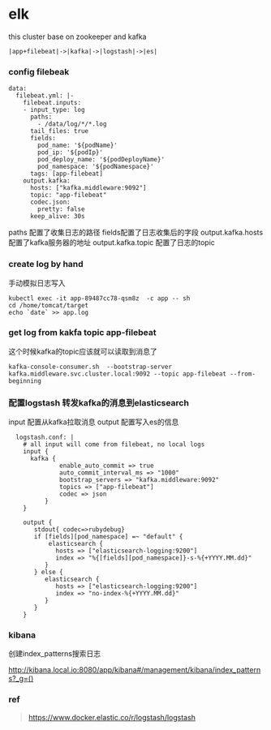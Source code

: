 # elk

this cluster base on zookeeper and kafka

```
|app+filebeat|->|kafka|->|logstash|->|es|
```

### config filebeak

```
data:
  filebeat.yml: |-
    filebeat.inputs:
    - input_type: log
      paths:
        - /data/log/*/*.log
      tail_files: true
      fields:
        pod_name: '${podName}'
        pod_ip: '${podIp}'
        pod_deploy_name: '${podDeployName}'
        pod_namespace: '${podNamespace}'
      tags: [app-filebeat] 
    output.kafka:
      hosts: ["kafka.middleware:9092"]
      topic: "app-filebeat"
      codec.json:
        pretty: false
      keep_alive: 30s
```
paths 配置了收集日志的路径 fields配置了日志收集后的字段
output.kafka.hosts 配置了kafka服务器的地址 output.kafka.topic 配置了日志的topic

### create log by hand

手动模拟日志写入

```
kubectl exec -it app-89487cc78-qsm8z  -c app -- sh
cd /home/tomcat/target
echo `date` >> app.log
```

### get log from kakfa topic app-filebeat

这个时候kafka的topic应该就可以读取到消息了

```
kafka-console-consumer.sh  --bootstrap-server kafka.middleware.svc.cluster.local:9092 --topic app-filebeat --from-beginning
```

### 配置logstash 转发kafka的消息到elasticsearch

input 配置从kafka拉取消息
output 配置写入es的信息

```
  logstash.conf: |
    # all input will come from filebeat, no local logs
    input {
      kafka {
              enable_auto_commit => true
              auto_commit_interval_ms => "1000"
              bootstrap_servers => "kafka.middleware:9092"
              topics => ["app-filebeat"]
              codec => json
          }
    }

    output {
       stdout{ codec=>rubydebug}
       if [fields][pod_namespace] =~ "default" {
           elasticsearch {
             hosts => ["elasticsearch-logging:9200"]
             index => "%{[fields][pod_namespace]}-s-%{+YYYY.MM.dd}"
          }
       } else {
          elasticsearch {
             hosts => ["elasticsearch-logging:9200"]
             index => "no-index-%{+YYYY.MM.dd}"
          }
       }
    }
```

### kibana


创建index_patterns搜索日志

http://kibana.local.io:8080/app/kibana#/management/kibana/index_patterns?_g=()


### ref
>https://www.docker.elastic.co/r/logstash/logstash
